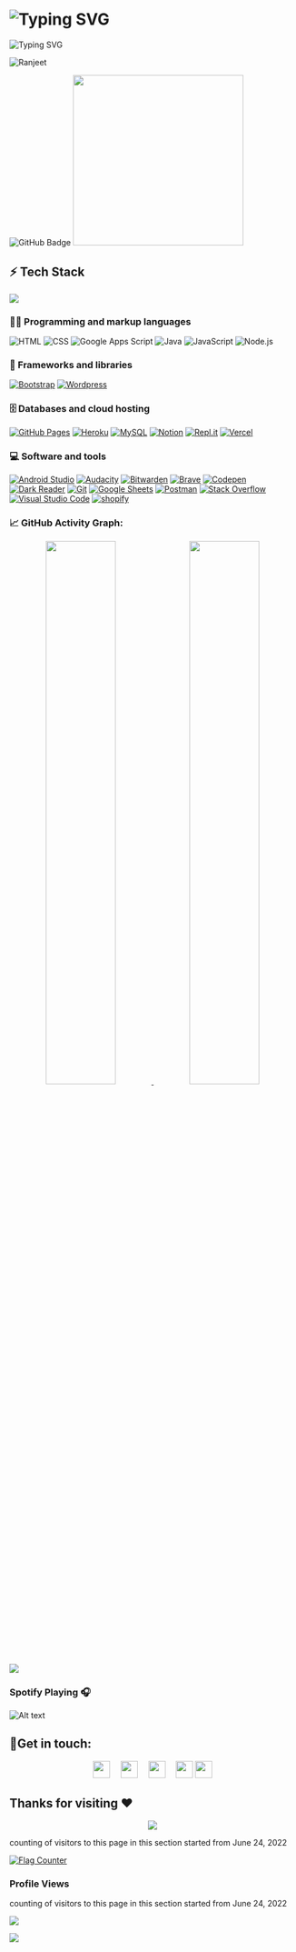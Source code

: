 
# ![Typing SVG](https://readme-typing-svg.herokuapp.com?font=Fascinate&size=35&duration=4000&color=b88ceb&center=true&width=514&height=90&lines=WELCOME)

![Typing SVG](https://readme-typing-svg.herokuapp.com?font=Pacifico&color=56F722&lines=Hi+there+%E2%9C%8C%EF%B8%8Fwelcome+to+my+profile;I+am+Ranjeet+Sahoo;Full+Stack+Devloper;Always+Learning+new+things;Exploring+Interstellar%E2%9C%A8%F0%9F%8C%A0)

   <img src="https://komarev.com/ghpvc/?username=0ranjeet&label=Profile%20views&color=F7794E&style=flat"
    alt="Ranjeet" /> 
 
  <img src="https://img.shields.io/github/followers/0ranjeet?label=Followers&style=social" alt="GitHub Badge">
  
  
  


<img src="https://media3.giphy.com/media/3oFzmsANNWiz1ENuVy/giphy.gif?cid=ecf05e47m65ds4ptj5pewmel4d0vfemcwtd8350hii03a3j9&rid=giphy.gif&ct=s" width="300px">


## ⚡ Tech Stack
![](https://github-readme-stats.vercel.app/api/top-langs/?username=0ranjeet&layout=compact&theme=tokyonight)

### 👨‍💻 Programming and markup languages

<p>
    <a ><img alt="HTML" src="https://img.shields.io/badge/HTML-E34F26.svg?logo=html5&logoColor=white"></a>
    <a ><img alt="CSS" src="https://img.shields.io/badge/CSS-1572B6.svg?logo=css3&logoColor=white"></a>
    <a ><img alt="Google Apps Script" src="https://custom-icon-badges.herokuapp.com/badge/Google%20Apps%20Script-02569B.svg?logo=color-swatch&logoColor=white"></a>
    <a ><img alt="Java" src="https://custom-icon-badges.herokuapp.com/badge/Java-007396.svg?logo=java&logoColor=white"></a>
    <a ><img alt="JavaScript" src="https://img.shields.io/badge/JavaScript-F7DF1E.svg?logo=javascript&logoColor=black"></a>
    <a ><img alt="Node.js" src="https://img.shields.io/badge/Node.js-43853D.svg?logo=node.js&logoColor=white"></a>


</p>

### 🧰 Frameworks and libraries

<p>
    <a href="#"><img alt="Bootstrap" src="https://img.shields.io/badge/Bootstrap-7952B3.svg?logo=bootstrap&logoColor=white"></a>
    <a href="#"><img alt="Wordpress" src="https://img.shields.io/badge/Wordpress-21759B?logo=wordpress&logoColor=white"></a>
      
</p>

### 🗄️ Databases and cloud hosting

<p>
    <a href="#"><img alt="GitHub Pages" src="https://img.shields.io/badge/GitHub%20Pages-327FC7.svg?logo=github&logoColor=white"></a>
    <a href="#"><img alt="Heroku" src="https://img.shields.io/badge/Heroku-430098.svg?logo=heroku&logoColor=white"></a>
    <a href="#"><img alt="MySQL" src="https://img.shields.io/badge/MySQL-00f.svg?logo=mysql&logoColor=white"></a>
    <a href="#"><img alt="Notion" src="https://img.shields.io/badge/Notion-010101.svg?logo=notion&logoColor=white"></a>
    <a href="#"><img alt="Repl.it" src="https://img.shields.io/badge/Repl.it-0D101E.svg?logo=Replit&logoColor=white"></a>
    <a href="#"><img alt="Vercel" src="https://img.shields.io/badge/Vercel-000000.svg?logo=vercel&logoColor=white"></a>
    
</p>

### 💻 Software and tools

<p>
    <a href="#"><img alt="Android Studio" src="https://img.shields.io/badge/Android%20Studio-008678.svg?logo=android-studio&logoColor=white"></a>
    <a href="#"><img alt="Audacity" src="https://img.shields.io/badge/-Audacity-0000CC?logo=audacity&logoColor=white"></a>
    <a href="#"><img alt="Bitwarden" src="https://img.shields.io/badge/-Bitwarden-175DDC?logo=bitwarden&logoColor=white"></a>
    <a href="#"><img alt="Brave" src="https://img.shields.io/badge/-Brave-FB542B?logo=brave&logoColor=white"></a>
    <a href="https://codepen.io/0ranjeet"><img alt="Codepen" src="https://img.shields.io/badge/Codepen-000000.svg?logo=codepen&logoColor=white"></a>
    <a href="#"><img alt="Dark Reader" src="https://img.shields.io/badge/-Dark%20Reader-141E24?logo=dark-reader&logoColor=white"></a>
    <a href="#"><img alt="Git" src="https://img.shields.io/badge/Git-F05033.svg?logo=git&logoColor=white"></a>
    <a href="#"><img alt="Google Sheets" src="https://img.shields.io/badge/Google%20Sheets-34A853.svg?logo=google%20sheets&logoColor=white"></a>
    <a href="#"><img alt="Postman" src="https://img.shields.io/badge/Postman-FF6C37?logo=postman&logoColor=white"></a>
    <a href="#"><img alt="Stack Overflow" src="https://img.shields.io/badge/-Stack%20Overflow-FE7A16?logo=stack-overflow&logoColor=white"></a>
    <a href="#"><img alt="Visual Studio Code" src="https://img.shields.io/badge/Visual%20Studio%20Code-0078d7.svg?logo=visual-studio-code&logoColor=white"></a>
    <a href="#"><img alt="shopify" src="https://img.shields.io/badge/Shopify-0000CC?logo=Shopify&logoColor=green"></a>
</p>




### 📈 GitHub Activity Graph:
<p align="center">
  <a href="https://github.com/0ranjeet">
  <img width="49.5%" src="https://github-readme-stats.vercel.app/api?username=0ranjeet&theme=tokyonight&show_icons=true" />
    <img width="49.5%" src="https://github-readme-streak-stats.herokuapp.com?user=0ranjeet&theme=tokyonight_duo" />
  </a>
</p>
<br>

![](https://activity-graph.herokuapp.com/graph?username=0ranjeet&hide_border=true&theme=redical)
###  Spotify Playing 🎧

![Alt text](https://spotify-recently-played-readme.vercel.app/api?user=31qe7qu2mwtdsnzxsge73a6rkrvu)

## 🤳Get in touch:
<p align="center">
<a href="https://www.linkedin.com/in/007ranjeet"><img src="https://camo.githubusercontent.com/c8a9c5b414cd812ad6a97a46c29af67239ddaeae08c41724ff7d945fb4c047e5/68747470733a2f2f6564656e742e6769746875622e696f2f537570657254696e7949636f6e732f696d616765732f7376672f6c696e6b6564696e2e737667" width="30 !important" height="30" style="margin-right:15px!important"></a>
<a href="https://twitter.com/ranjeetsahoo007"><img src="https://camo.githubusercontent.com/35b0b8bfbd8840f35607fb56ad0a139047fd5d6e09ceb060c5c6f0a5abd1044c/68747470733a2f2f6564656e742e6769746875622e696f2f537570657254696e7949636f6e732f696d616765732f7376672f747769747465722e737667" width="30" height="30" style="margin-right:15px !important"></a>
<a href="mailto:ranjeetsahoo007@gmail.com"><img src="https://camo.githubusercontent.com/4a3dd8d10a27c272fd04b2ce8ed1a130606f95ea6a76b5e19ce8b642faa18c27/68747470733a2f2f6564656e742e6769746875622e696f2f537570657254696e7949636f6e732f696d616765732f7376672f676d61696c2e737667" width="30" height="30" style="margin-right: 15px !important"></a>
<a href="https://discordapp.com/users/ranjeet098#5577"><img src="https://wallpaperaccess.com/full/765574.jpg" width="30" height="30"></a>
<a href="https://t.me/Ranjeet_0_0"><img src="https://pnggrid.com/wp-content/uploads/2021/04/square-telegram-2048x1868.png"width="30" height="30"></a>
 
</p> 

## Thanks for visiting :heart:

<p align="center"> 
<img src="https://profile-counter.glitch.me/0ranjeet/count.svg">  

counting of visitors to this page in this section started from June 24, 2022
  
<a href="https://info.flagcounter.com/yDWI"><img src="https://s11.flagcounter.com/count2/yDWI/bg_FFFFFF/txt_000000/border_CCCCCC/columns_2/maxflags_10/viewers_0/labels_1/pageviews_1/flags_0/percent_0/" alt="Flag Counter" border="0"></a>

### Profile Views
counting of visitors to this page in this section started from June 24, 2022

![](https://count.getloli.com/get/@0ranjeet.github.readme)

<img src="https://developers.giphy.com/branch/master/static/api-c99e353f761d318322c853c03ebcf21b.gif">
